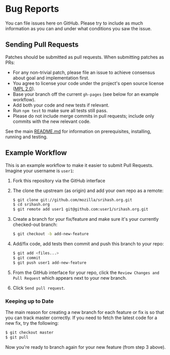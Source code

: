 # Bug Reports

You can file issues here on GitHub. Please try to include as much
information as you can and under what conditions you saw the issue.

## Sending Pull Requests

Patches should be submitted as pull requests. When submitting patches as PRs:

- For any non-trivial patch, please file an issue to achieve consensus about goal and implementation first.
- You agree to license your code under the project's open source license ([MPL 2.0](/LICENSE)).
- Base your branch off the current `gh-pages` (see below for an example workflow).
- Add both your code and new tests if relevant.
- Run `npm test` to make sure all tests still pass.
- Please do not include merge commits in pull requests; include only commits with the new relevant code.

See the main [README.md](/README.md) for information on prerequisites, installing, running and testing.

## Example Workflow

This is an example workflow to make it easier to submit Pull Requests. Imagine your username is `user1`:

1. Fork this repository via the GitHub interface

2. The clone the upstream (as origin) and add your own repo as a remote:

    ```sh
    $ git clone git://github.com/mozilla/srihash.org.git
    $ cd srihash.org
    $ git remote add user1 git@github.com:user1/srihash.org.git
    ```

3. Create a branch for your fix/feature and make sure it's your currently checked-out branch:

    ```sh
    $ git checkout -b add-new-feature
    ```

4. Add/fix code, add tests then commit and push this branch to your repo:

    ```sh
    $ git add <files...>
    $ git commit
    $ git push user1 add-new-feature
    ```

5. From the GitHub interface for your repo, click the `Review Changes and Pull Request` which appears next to your new branch.

6. Click `Send pull request`.

### Keeping up to Date

The main reason for creating a new branch for each feature or fix is so that you can track master correctly. If you need
to fetch the latest code for a new fix, try the following:

```sh
$ git checkout master
$ git pull
```

Now you're ready to branch again for your new feature (from step 3 above).
